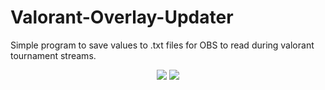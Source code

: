 # Valorant-Overlay-Updater
Simple program to save values to .txt files for OBS to read during valorant tournament streams.

<div align="center">
  <l>
    <img src="https://imgur.com/9nC5y3A.jpg.type">
    <img src="https://imgur.com/vuL1RA9.jpg.type">
  </l>
</div>
